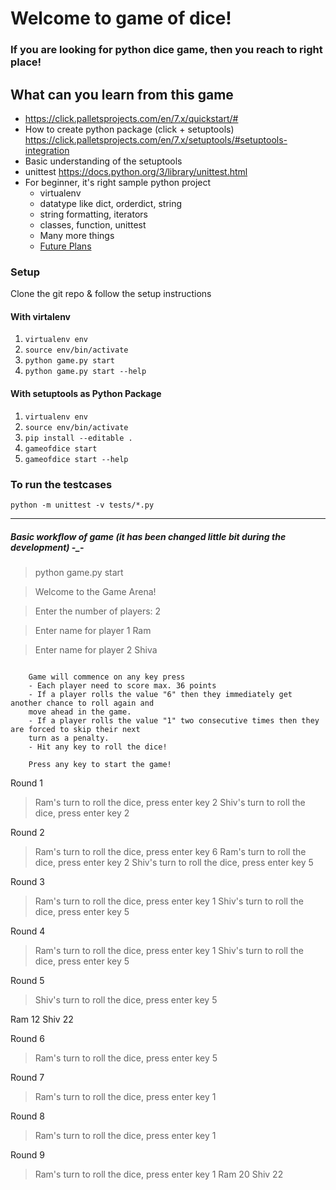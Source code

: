 # Welcome to game of dice!

### If you are looking for python dice game, then you reach to right place!

## What can you learn from this game

* https://click.palletsprojects.com/en/7.x/quickstart/#
* How to create python package (click + setuptools) https://click.palletsprojects.com/en/7.x/setuptools/#setuptools-integration
* Basic understanding of the setuptools
* unittest https://docs.python.org/3/library/unittest.html
* For beginner, it's right sample python project  
    * virtualenv
    * datatype like dict, orderdict, string
    * string formatting, iterators
    * classes, function, unittest 
    * Many more things
    * [Future Plans](https://github.com/bkvaiude/gameofdice/blob/main/future.md "Know more about the full architecture!")


### Setup

Clone the git repo & follow the setup instructions

#### With virtalenv

1. `virtualenv env`
2. `source env/bin/activate`
3. `python game.py start`
4. `python game.py start --help`

#### With setuptools as Python Package
1. `virtualenv env`
2. `source env/bin/activate`
3. `pip install --editable .`
4. `gameofdice start`
5. `gameofdice start --help`


### To run the testcases

`python -m unittest -v tests/*.py`



-------------------------------------------------

##### Basic workflow of game (it has been changed little bit during the development) -_-

> python game.py start

> Welcome to the Game Arena!

> Enter the number of players:
2

> Enter name for player 1
Ram 

> Enter name for player 2
Shiva

```

    Game will commence on any key press
    - Each player need to score max. 36 points
    - If a player rolls the value "6" then they immediately get another chance to roll again and
    move ahead in the game.
    - If a player rolls the value "1" two consecutive times then they are forced to skip their next
    turn as a penalty.
    - Hit any key to roll the dice!

    Press any key to start the game!

```

Round 1
>Ram's turn to roll the dice, press enter key
2
>Shiv's turn to roll the dice, press enter key
2

Round 2
>Ram's turn to roll the dice, press enter key
6
>Ram's turn to roll the dice, press enter key
2
>Shiv's turn to roll the dice, press enter key
5

Round 3
>Ram's turn to roll the dice, press enter key
1
>Shiv's turn to roll the dice, press enter key
5

Round 4
>Ram's turn to roll the dice, press enter key
1
>Shiv's turn to roll the dice, press enter key
5

Round 5
>Shiv's turn to roll the dice, press enter key
5

Ram 12
Shiv 22

Round 6
>Ram's turn to roll the dice, press enter key
5

Round 7
>Ram's turn to roll the dice, press enter key
1

Round 8
>Ram's turn to roll the dice, press enter key
1

Round 9
>Ram's turn to roll the dice, press enter key
1
Ram 20
Shiv 22
